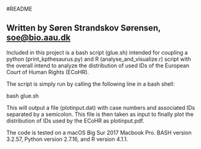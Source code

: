 #README

## Written by Søren Strandskov Sørensen, soe@bio.aau.dk

Included in this project is a bash script (glue.sh) intended for coupling a python (print_kpthesaurus.py) and R (analyse_and_visualize.r) script with the overall intend to analyze the distribution of used IDs of the European Court of Human Rights (ECoHR).

The script is simply run by calling the following line in a bash shell:

bash glue.sh

This will output a file (plotinput.dat) with case numbers and associated IDs separated by a semicolon. This file is then taken as input to finally plot the distribution of IDs used by the ECoHR as plotinput.pdf.

The code is tested on a macOS Big Sur 2017 Macbook Pro. BASH version 3.2.57, Python version 2.7.16, and R version 4.1.1.
